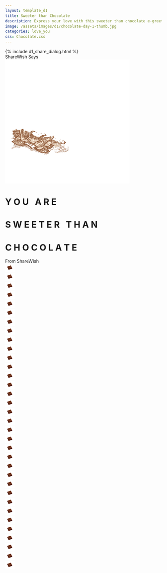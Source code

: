 ```yaml
---
layout: template_d1
title: Sweeter than Chocolate
description: Express your love with this sweeter than chocolate e-greeting and your name
image: /assets/images/d1/chocolate-day-1-thumb.jpg
categories: love_you
css: Chocolate.css
---
```

<body class="choco" style="background-attachment: fixed;background-size: cover;">
  {% include d1_share_dialog.html %}
 <div class="top2">
         <span class="sendername">ShareWish</span>
        <span> Says </span>
    </div>
    <img src="/assets/images/d1/Chocolate.gif">
<br>
    <div style="clear: both;"></div>
<h1>
  <span>Y</span>
  <span>O</span>
  <span>U</span>
  <span>&nbsp;</span>
  <span>A</span>
  <span>R</span>
  <span>E</span>
</h1>
    <h1 class="rht">
  <span>S</span>
  <span>W</span>
  <span>E</span>
  <span>E</span>
  <span>T</span>
  <span>E</span>
  <span>R</span>
  <span>&nbsp;</span>
  <span>T</span>
  <span>H</span>
  <span>A</span>
  <span>N</span>
</h1>
      <h1 class="rht2">
  <span>C</span>
  <span>H</span>
  <span>O</span>
  <span>C</span>
  <span>O</span>
  <span>L</span>
  <span>A</span>
  <span>T</span>
  <span>E</span>
</h1>
    
<div class="name">From <span class="sendername">ShareWish</span></div>
<div class="snowflakes" aria-hidden="true">
  <div class="snowflake"><img src="/assets/images/d1/choco-icon.png"></div><div class="snowflake"><img src="/assets/images/d1/choco-icon.png"></div><div class="snowflake"><img src="/assets/images/d1/choco-icon.png"></div><div class="snowflake"><img src="/assets/images/d1/choco-icon.png"></div><div class="snowflake"><img src="/assets/images/d1/choco-icon.png"></div><div class="snowflake"><img src="/assets/images/d1/choco-icon.png"></div><div class="snowflake"><img src="/assets/images/d1/choco-icon.png"></div><div class="snowflake"><img src="/assets/images/d1/choco-icon.png"></div><div class="snowflake"><img src="/assets/images/d1/choco-icon.png"></div><div class="snowflake"><img src="/assets/images/d1/choco-icon.png"></div><div class="snowflake"><img src="/assets/images/d1/choco-icon.png"></div><div class="snowflake"><img src="/assets/images/d1/choco-icon.png"></div><div class="snowflake"><img src="/assets/images/d1/choco-icon.png"></div><div class="snowflake"><img src="/assets/images/d1/choco-icon.png"></div><div class="snowflake"><img src="/assets/images/d1/choco-icon.png"></div><div class="snowflake"><img src="/assets/images/d1/choco-icon.png"></div><div class="snowflake"><img src="/assets/images/d1/choco-icon.png"></div><div class="snowflake"><img src="/assets/images/d1/choco-icon.png"></div><div class="snowflake"><img src="/assets/images/d1/choco-icon.png"></div><div class="snowflake"><img src="/assets/images/d1/choco-icon.png"></div><div class="snowflake"><img src="/assets/images/d1/choco-icon.png"></div><div class="snowflake"><img src="/assets/images/d1/choco-icon.png"></div><div class="snowflake"><img src="/assets/images/d1/choco-icon.png"></div><div class="snowflake"><img src="/assets/images/d1/choco-icon.png"></div><div class="snowflake"><img src="/assets/images/d1/choco-icon.png"></div><div class="snowflake"><img src="/assets/images/d1/choco-icon.png"></div><div class="snowflake"><img src="/assets/images/d1/choco-icon.png"></div><div class="snowflake"><img src="/assets/images/d1/choco-icon.png"></div><div class="snowflake"><img src="/assets/images/d1/choco-icon.png"></div><div class="snowflake"><img src="/assets/images/d1/choco-icon.png"></div><div class="snowflake"><img src="/assets/images/d1/choco-icon.png"></div><div class="snowflake"><img src="/assets/images/d1/choco-icon.png"></div><div class="snowflake"><img src="/assets/images/d1/choco-icon.png"></div><div class="snowflake"><img src="/assets/images/d1/choco-icon.png"></div>
</div>

</body>